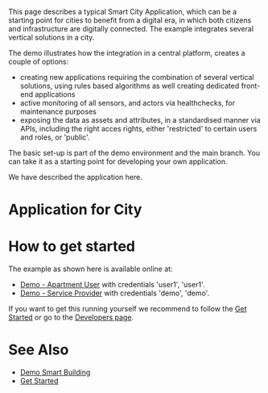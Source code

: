 This page describes a typical Smart City Application, which can be a starting point for cities to benefit from a digital era, in which both citizens and infrastructure are digitally connected. The example integrates several vertical solutions in a city.  

The demo illustrates how the integration in a central platform, creates a couple of options:
* creating new applications requiring the combination of several vertical solutions, using rules based algorithms as well creating dedicated front-end applications
* active monitoring of all sensors, and actors via healthchecks, for maintenance purposes
* exposing the data as assets and attributes, in a standardised manner via APIs, including the right acces rights, either 'restricted' to certain users and roles, or 'public'.

The basic set-up is part of the demo environment and the main branch. You can take it as a starting point for developing your own application.

We have described the application here. 

# Application for City


# How to get started

The example as shown here is available online at:
- [Demo - Apartment User](https://demo.openremote.io/smartbuilding) with credentials 'user1', 'user1'.
- [Demo - Service Provider](https://demo.openremote.io) with credentials 'demo', 'demo'.

If you want to get this running yourself we recommend to follow the [Get Started](https://openremote.io/get-started-manager/) or go to the [Developers page](https://openremote.io/developers/).

# See Also
- [Demo Smart Building](Demo-Smart-Building)
- [Get Started](https://openremote.io/get-started-manager/)